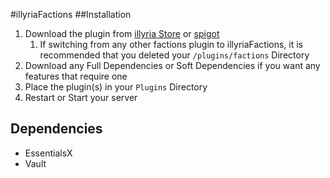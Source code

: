 #illyriaFactions
##Installation

1. Download the plugin from [illyria Store](https://store.illyria.io/product/illyria_factions) or [spigot](https://www.spigotmc.org/resources/savagefactions-the-ultimate-factions-experience.52891/)
    1. If switching from any other factions plugin to illyriaFactions, it is recommended that you deleted your ``/plugins/factions`` Directory
1. Download any Full Dependencies or Soft Dependencies if you want any features that require one
1. Place the plugin(s) in your ``Plugins`` Directory
1. Restart or Start your server

## Dependencies
 * EssentialsX
 * Vault

